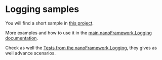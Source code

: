 # Logging samples

You will find a short sample in [this project](./Program.cs).

More examples and how to use it in the [main nanoFramework.Logging documentation](https://github.com/nanoframework/nanoFramework.Logging/blob/develop/README.md).

Check as well the [Tests from the nanoFramework.Logging](https://github.com/nanoframework/nanoFramework.Logging/tree/develop/Tests/UnitTestDebugLogging), they gives as well advance scenarios.
